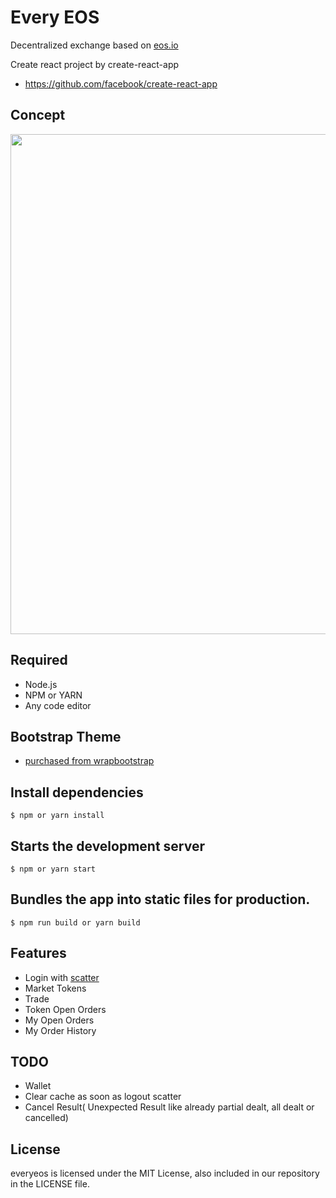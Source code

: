 # Every EOS

Decentralized exchange based on [eos.io](http://developers.eos.io/)

Create react project by create-react-app

- https://github.com/facebook/create-react-app

## Concept

<img src="https://github.com/lky1001/every-eos/blob/develop/docs/concept.png" width="800" />

## Required

- Node.js
- NPM or YARN
- Any code editor

## Bootstrap Theme

- [purchased from wrapbootstrap](http://wrapbootstrap.com/preview/WB0901P31)

## Install dependencies

```
$ npm or yarn install
```

## Starts the development server

```
$ npm or yarn start
```

## Bundles the app into static files for production.

```
$ npm run build or yarn build
```

## Features

- Login with [scatter](https://get-scatter.com)
- Market Tokens
- Trade
- Token Open Orders
- My Open Orders
- My Order History

## TODO

- Wallet
- Clear cache as soon as logout scatter
- Cancel Result( Unexpected Result like already partial dealt, all dealt or cancelled)

## License

everyeos is licensed under the MIT License, also included in our repository in the LICENSE file.
